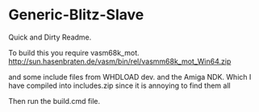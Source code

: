 # Generic-Blitz-Slave
 
Quick and Dirty Readme.

To build this you require vasm68k_mot.
http://sun.hasenbraten.de/vasm/bin/rel/vasmm68k_mot_Win64.zip

and some include files from WHDLOAD dev.
and the Amiga NDK.
Which I have compiled into includes.zip since it is annoying to find them all

Then run the build.cmd file.

